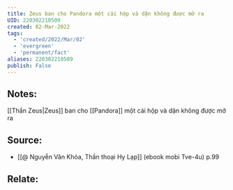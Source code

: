 ```yaml
---
title: Zeus ban cho Pandora một cái hộp và dặn không được mở ra
UID: 220302210509
created: 02-Mar-2022
tags:
  - 'created/2022/Mar/02'
  - 'evergreen'
  - 'permanent/fact'
aliases: 220302210509
publish: False
---
```

## Notes:
[[Thần Zeus|Zeus]] ban cho [[Pandora]] một cái hộp và dặn không được mở ra

## Source:
- [[@ Nguyễn Văn Khỏa, Thần thoại Hy Lạp]] (ebook mobi Tve-4u) p.99

## Relate:
